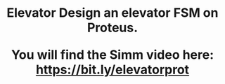 <h1 align="center">
Elevator
Design an elevator FSM on Proteus.

You will find the Simm video here: https://bit.ly/elevatorprot
</h1>
